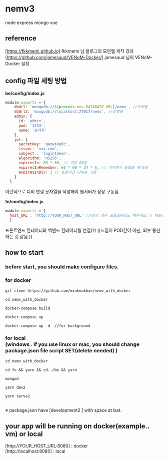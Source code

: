 # nemv3
node express mongo vue
## reference
[https://fkkmemi.github.io] fkkmemi 님 블로그의 모던웹 제작 강좌<br>
[https://github.com/jamesaud/VENoM-Docker/] jamesaud 님의 VENoM-Docker 설정


## config 파일 세팅 방법

**be/config/index.js**  
```javascript
module.exports = {
    dbUrl: `mongodb://${process.env.DATABASE_URL}/nemv`, //도커용
    dbUrl2: 'mongodb://localhost:27017/nemv', //로컬용
    admin: {
      id: 'admin',
      pwd: '1234',
      name: '관리자'
    },
    jwt: {
      secretKey: 'qazwsxedc',
      issuer: 'xxx.com',
      subject : 'logintoken',
      algorithm: 'HS256',    
      expiresIn: 60 * 60, // 기본 60분
      expiresInRemember: 60 * 60 * 24 * 6, // 기억하기 눌렀을 때 6일
      expiresInDiv: 3 // 토큰시간 나누는 기준
    }
  }
```
이런식으로 디비 연결 문자열을 작성해야 웹서버가 정상 구동됨.

**fe/config/index.js**
```javascript
module.exports = {
  host_URL : 'http://YOUR_HOST_URL' //vm의 경우 포트포워딩도 해주세요.!! PORT 3000,8080,27017 을 각각 3000,8080,27017로...
  }

```

프론트엔드 컨테이너와 백엔드 컨테이너를 연결(?) ((느낌이 POD간이 아닌, 외부 통신하는 것 같음.))



## how to start
### before start, you should make configure files.


### for docker
```
git clone https://github.com/minkookbae/nemv_with_docker
```
```
cd nemv_with_docker
```

```
docker-compose build
```

```
docker-compose up
```
```
docker-compose up -d  //for background
```


### for local<br>(windows . if you use linux or mac, you should change package.json file script SET(delete needed) )

```
cd nemv_with_docker
```
```
cd fe && yarn && cd../be && yarn
```
```
mongod
```
```
yarn dev2
```
```
yarn serve2
```


##
※ package.json have [development2 ] with space at last.

## your app will be running on docker(example.. vm) or local
[http://YOUR_HOST_URL:8080] : docker
<br>
[http://localhost:8080] : local
